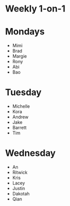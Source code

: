 # Weekly 1-on-1

# Mondays
- Mimi
- Brad
- Margie
- Rony
- Abi
- Bao

# Tuesday
- Michelle
- Kora
- Andrew
- Jake
- Barrett
- Tim

# Wednesday
- An
- Ritwick
- Kris
- Lacey
- Justin
- Dakotah
- Qian



